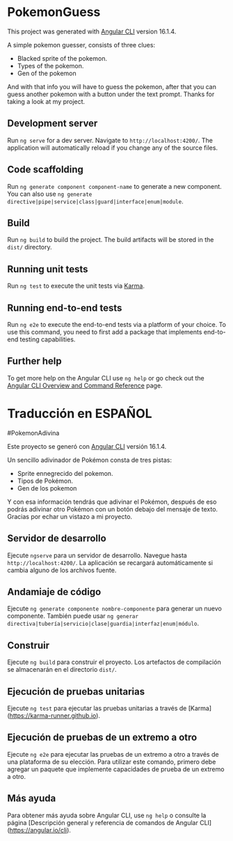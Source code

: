 # PokemonGuess

This project was generated with [Angular CLI](https://github.com/angular/angular-cli) version 16.1.4.

A simple pokemon guesser, consists of three clues:
  - Blacked sprite of the pokemon.
  - Types of the pokemon.
  - Gen of the pokemon

And with that info you will have to guess the pokemon, after that you can guess another pokemon with a button under the text prompt. Thanks for taking a look at my project.

## Development server

Run `ng serve` for a dev server. Navigate to `http://localhost:4200/`. The application will automatically reload if you change any of the source files.

## Code scaffolding

Run `ng generate component component-name` to generate a new component. You can also use `ng generate directive|pipe|service|class|guard|interface|enum|module`.

## Build

Run `ng build` to build the project. The build artifacts will be stored in the `dist/` directory.

## Running unit tests

Run `ng test` to execute the unit tests via [Karma](https://karma-runner.github.io).

## Running end-to-end tests

Run `ng e2e` to execute the end-to-end tests via a platform of your choice. To use this command, you need to first add a package that implements end-to-end testing capabilities.

## Further help

To get more help on the Angular CLI use `ng help` or go check out the [Angular CLI Overview and Command Reference](https://angular.io/cli) page.

# Traducción en ESPAÑOL
#PokemonAdivina

Este proyecto se generó con [Angular CLI](https://github.com/angular/angular-cli) versión 16.1.4.

Un sencillo adivinador de Pokémon consta de tres pistas:
  - Sprite ennegrecido del pokemon.
  - Tipos de Pokémon.
  - Gen de los pokemon

Y con esa información tendrás que adivinar el Pokémon, después de eso podrás adivinar otro Pokémon con un botón debajo del mensaje de texto. Gracias por echar un vistazo a mi proyecto.

## Servidor de desarrollo

Ejecute `ngserve` para un servidor de desarrollo. Navegue hasta `http://localhost:4200/`. La aplicación se recargará automáticamente si cambia alguno de los archivos fuente.

## Andamiaje de código

Ejecute `ng generate componente nombre-componente` para generar un nuevo componente. También puede usar `ng generar directiva|tubería|servicio|clase|guardia|interfaz|enum|módulo`.

## Construir

Ejecute `ng build` para construir el proyecto. Los artefactos de compilación se almacenarán en el directorio `dist/`.

## Ejecución de pruebas unitarias

Ejecute `ng test` para ejecutar las pruebas unitarias a través de [Karma] (https://karma-runner.github.io).

## Ejecución de pruebas de un extremo a otro

Ejecute `ng e2e` para ejecutar las pruebas de un extremo a otro a través de una plataforma de su elección. Para utilizar este comando, primero debe agregar un paquete que implemente capacidades de prueba de un extremo a otro.

## Más ayuda

Para obtener más ayuda sobre Angular CLI, use `ng help` o consulte la página [Descripción general y referencia de comandos de Angular CLI] (https://angular.io/cli).